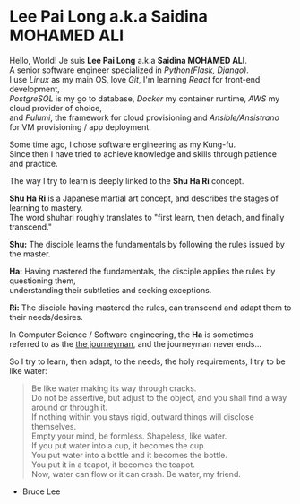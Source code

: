 # Lee Pai Long a.k.a Saidina MOHAMED ALI

Hello, World! Je suis **Lee Pai Long** a.k.a **Saidina MOHAMED ALI**.<br>
A senior software engineer specialized in *Python(Flask, Django)*.<br>
I use *Linux* as my main OS, love *Git*, I'm learning *React* for front-end development,<br>
*PostgreSQL* is my go to database, *Docker* my container runtime, *AWS* my cloud provider of choice,<br>
and *Pulumi*, the framework for cloud provisioning and *Ansible/Ansistrano* for VM provisioning / app deployment.

Some time ago, I chose software engineering as my Kung-fu.<br>
Since then I have tried to achieve knowledge and skills through patience and practice.

The way I try to learn is deeply linked to the **Shu Ha Ri** concept.

**Shu Ha Ri** is a Japanese martial art concept, and describes the stages of learning to mastery.<br>
The word shuhari roughly translates to "first learn, then detach, and finally transcend."

**Shu:** The disciple learns the fundamentals by following the rules issued by the master.

**Ha:** Having mastered the fundamentals, the disciple applies the rules by questioning them,<br>
        understanding their subtleties and seeking exceptions.

**Ri:** The disciple having mastered the rules, can transcend and adapt them to their needs/desires.

In Computer Science / Software engineering, the **Ha** is sometimes<br>
referred to as the [the journeyman][1], and the journeyman never ends...

So I try to learn, then adapt, to the needs, the holy requirements, I try to be like water:

> Be like water making its way through cracks.<br>
> Do not be assertive, but adjust to the object, and you shall find a way around or through it.<br>
> If nothing within you stays rigid, outward things will disclose themselves.<br>
> Empty your mind, be formless. Shapeless, like water.<br>
> If you put water into a cup, it becomes the cup.<br>
> You put water into a bottle and it becomes the bottle.<br>
> You put it in a teapot, it becomes the teapot.<br>
> Now, water can flow or it can crash. Be water, my friend.
- Bruce Lee

[1]: https://en.wikipedia.org/wiki/Journeyman
